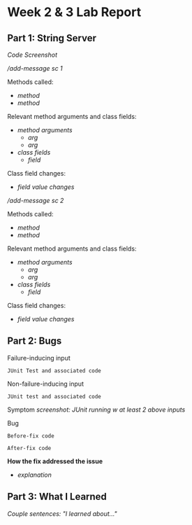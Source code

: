 # Week 2 & 3 Lab Report

## Part 1: String Server

_Code Screenshot_

_/add-message sc 1_

Methods called:
* _method_
* _method_

Relevant method arguments and class fields:
* _method arguments_
   * _arg_
   * _arg_
* _class fields_
   * _field_

Class field changes:
* _field value changes_

_/add-message sc 2_

Methods called:
* _method_
* _method_

Relevant method arguments and class fields:
* _method arguments_
   * _arg_
   * _arg_
* _class fields_
   * _field_

Class field changes:
* _field value changes_

## Part 2: Bugs

Failure-inducing input

```JUnit Test and associated code```

Non-failure-inducing input

```JUnit test and associated code```

Symptom
_screenshot: JUnit running w at least 2 above inputs_

Bug

```Before-fix code```

```After-fix code```

**How the fix addressed the issue**
* _explanation_

## Part 3: What I Learned

_Couple sentences: "I learned about..."_